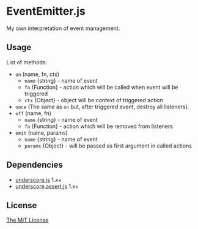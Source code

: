 # EventEmitter.js

My own interpretation of event management.

## Usage

List of methods:

- `on` (name, fn, ctx)
    - `name` {string} - name of event
    - `fn` {Function} - action which will be called when event will be triggered
    - `ctx` {Object} - object will be context of triggered action
- `once` (The same as `on` but, after triggered event, destroy all listeners).
- `off` (name, fn)
    - `name` {string} - name of event
    - `fn` {Function} - action which will be removed from listeners
- `emit` (name, params)
    - `name` {string} - name of event
    - `params` {Object} - will be passed as first argument in called actions

## Dependencies

- [underscore.js](http://underscorejs.org) 1.x+
- [underscore.assert.js](https://github.com/piecioshka/underscore.assert.js) 1.x+

## License

[The MIT License](http://piecioshka.mit-license.org)
